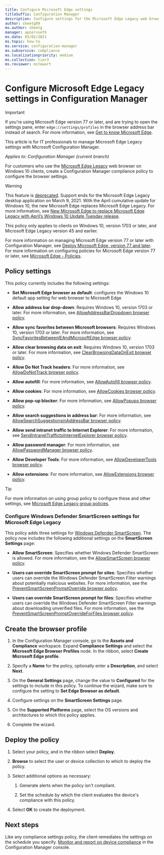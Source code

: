 ```yaml
---
title: Configure Microsoft Edge settings
titleSuffix: Configuration Manager
description: Configure settings for the Microsoft Edge Legacy web browser on Windows 10 clients
author: sheetg09
ms.author: sheetg
manager: apoorvseth
ms.date: 03/02/2021
ms.topic: how-to
ms.service: configuration-manager
ms.subservice: compliance
ms.localizationpriority: medium
ms.collection: tier3
ms.reviewer: mstewart
---
```


# Configure Microsoft Edge Legacy settings in Configuration Manager

> [!IMPORTANT]
> If you're using Microsoft Edge version 77 or later, and are trying to open the settings pane, enter `edge://settings/profiles` in the browser address bar instead of search. For more information, see [Get to know Microsoft Edge](https://support.microsoft.com/help/17171/microsoft-edge-get-to-know).
>
> This article is for IT professionals to manage Microsoft Edge Legacy settings with Microsoft Configuration Manager.

*Applies to: Configuration Manager (current branch)*

<!-- 1357310 -->
For customers who use the [Microsoft Edge Legacy](/microsoft-edge/deploy/) web browser on Windows 10 clients, create a Configuration Manager compliance policy to configure the browser settings.

> [!WARNING]
> This feature is [deprecated](../../core/plan-design/changes/deprecated/removed-and-deprecated-cmfeatures.md). Support ends for the Microsoft Edge Legacy desktop application on March 9, 2021. With the April cumulative update for Windows 10, the new Microsoft Edge replaces Microsoft Edge Legacy. For more information, see [New Microsoft Edge to replace Microsoft Edge Legacy with April’s Windows 10 Update Tuesday release](https://techcommunity.microsoft.com/t5/microsoft-365-blog/new-microsoft-edge-to-replace-microsoft-edge-legacy-with-april-s/ba-p/2114224).<!-- 9388900 -->

This policy only applies to clients on Windows 10, version 1703 or later, and Microsoft Edge Legacy version 45 and earlier. <!--511552-->

For more information on managing Microsoft Edge version 77 or later with Configuration Manager, see [Deploy Microsoft Edge, version 77 and later](../../apps/deploy-use/deploy-edge.md). For more information on configuring policies for Microsoft Edge version 77 or later, see [Microsoft Edge - Policies](/DeployEdge/microsoft-edge-policies).

## Policy settings

This policy currently includes the following settings:

- **Set Microsoft Edge browser as default**: configures the Windows 10 default app setting for web browser to Microsoft Edge

- **Allow address bar drop-down**: Requires Windows 10, version 1703 or later. For more information, see [AllowAddressBarDropdown browser policy](/windows/client-management/mdm/policy-csp-browser#browser-allowaddressbardropdown).

- **Allow sync favorites between Microsoft browsers**: Requires Windows 10, version 1703 or later. For more information, see [SyncFavoritesBetweenIEAndMicrosoftEdge browser policy](/windows/client-management/mdm/policy-csp-browser#browser-syncfavoritesbetweenieandmicrosoftedge).

- **Allow clear browsing data on exit**: Requires Windows 10, version 1703 or later. For more information, see [ClearBrowsingDataOnExit browser policy](/windows/client-management/mdm/policy-csp-browser#browser-clearbrowsingdataonexit).

- **Allow Do Not Track headers**: For more information, see [AllowDoNotTrack browser policy](/windows/client-management/mdm/policy-csp-browser#browser-allowdonottrack).

- **Allow autofill**: For more information, see [AllowAutofill browser policy](/windows/client-management/mdm/policy-csp-browser#browser-allowautofill).

- **Allow cookies**: For more information, see [AllowCookies browser policy](/windows/client-management/mdm/policy-csp-browser#browser-allowcookies).

- **Allow pop-up blocker**: For more information, see [AllowPopups browser policy](/windows/client-management/mdm/policy-csp-browser#browser-allowpopups).

- **Allow search suggestions in address bar**: For more information, see [AllowSearchSuggestionsinAddressBar browser policy](/windows/client-management/mdm/policy-csp-browser#browser-allowsearchsuggestionsinaddressbar).

- **Allow send intranet traffic to Internet Explorer**: For more information, see [SendIntranetTraffictoInternetExplorer browser policy](/windows/client-management/mdm/policy-csp-browser#browser-sendintranettraffictointernetexplorer).

- **Allow password manager**: For more information, see [AllowPasswordManager browser policy](/windows/client-management/mdm/policy-csp-browser#browser-allowpasswordmanager).

- **Allow Developer Tools**: For more information, see [AllowDeveloperTools browser policy](/windows/client-management/mdm/policy-csp-browser#browser-allowdevelopertools).

- **Allow extensions**: For more information, see [AllowExtensions browser policy](/windows/client-management/mdm/policy-csp-browser#browser-allowextensions).

> [!TIP]
> For more information on using group policy to configure these and other settings, see [Microsoft Edge Legacy group policies](/microsoft-edge/deploy/group-policies/).

### Configure Windows Defender SmartScreen settings for Microsoft Edge Legacy
<!--1353701-->
This policy adds three settings for [Windows Defender SmartScreen](/windows/security/threat-protection/microsoft-defender-smartscreen/microsoft-defender-smartscreen-overview). The policy now includes the following additional settings on the **SmartScreen Settings** page:

- **Allow SmartScreen**: Specifies whether Windows Defender SmartScreen is allowed. For more information, see the [AllowSmartScreen browser policy](/windows/client-management/mdm/policy-csp-browser#browser-allowsmartscreen).

- **Users can override SmartScreen prompt for sites**: Specifies whether users can override the Windows Defender SmartScreen Filter warnings about potentially malicious websites. For more information, see the [PreventSmartScreenPromptOverride browser policy](/windows/client-management/mdm/policy-csp-browser#browser-preventsmartscreenpromptoverride).

- **Users can override SmartScreen prompt for files**: Specifies whether users can override the Windows Defender SmartScreen Filter warnings about downloading unverified files. For more information, see the [PreventSmartScreenPromptOverrideForFiles browser policy](/windows/client-management/mdm/policy-csp-browser#browser-preventsmartscreenpromptoverrideforfiles).

## Create the browser profile

1. In the Configuration Manager console, go to the **Assets and Compliance** workspace. Expand **Compliance Settings** and select the **Microsoft Edge Browser Profiles** node. In the ribbon, select **Create Microsoft Edge profile**.

2. Specify a **Name** for the policy, optionally enter a **Description**, and select **Next**.

3. On the **General Settings** page, change the value to **Configured** for the settings to include in this policy. To continue the wizard, make sure to configure the setting to **Set Edge Browser as default**.

4. Configure settings on the **SmartScreen Settings** page.

5. On the **Supported Platforms** page, select the OS versions and architectures to which this policy applies.

6. Complete the wizard.

## Deploy the policy

1. Select your policy, and in the ribbon select **Deploy**.

2. **Browse** to select the user or device collection to which to deploy the policy.

3. Select additional options as necessary:

    1. Generate alerts when the policy isn't compliant.

    2. Set the schedule by which the client evaluates the device's compliance with this policy.

4. Select **OK** to create the deployment.

## Next steps

Like any compliance settings policy, the client remediates the settings on the schedule you specify. [Monitor and report on device compliance](monitor-compliance-settings.md) in the Configuration Manager console.